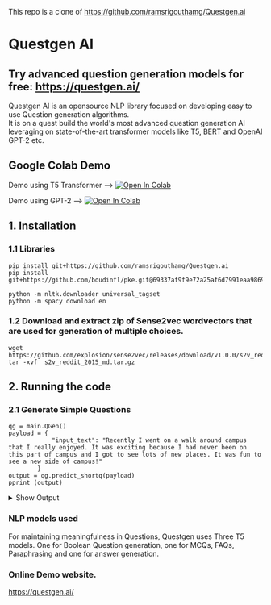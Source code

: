 This repo is a clone of https://github.com/ramsrigouthamg/Questgen.ai

# Questgen AI   <br>

## Try advanced question generation models for free:  https://questgen.ai/  


Questgen AI is an opensource NLP library focused on developing easy to use Question generation algorithms.<br>
It is on a quest build the world's most advanced question generation AI leveraging on state-of-the-art transformer models like T5, BERT and OpenAI GPT-2 etc.

## Google Colab Demo
Demo using T5 Transformer --> [![Open In Colab](https://colab.research.google.com/assets/colab-badge.svg)](https://colab.research.google.com/drive/1XxycxY4exkwr8LL6SaUxwtA-osD0JFfc?usp=sharing)

Demo using GPT-2 --> [![Open In Colab](https://colab.research.google.com/assets/colab-badge.svg)](https://colab.research.google.com/drive/1XxycxY4exkwr8LL6SaUxwtA-osD0JFfc?usp=sharing)

## 1. Installation

### 1.1 Libraries
```
pip install git+https://github.com/ramsrigouthamg/Questgen.ai
pip install git+https://github.com/boudinfl/pke.git@69337af9f9e72a25af6d7991eaa9869f1322dd72

python -m nltk.downloader universal_tagset
python -m spacy download en 
```
### 1.2 Download and extract zip of Sense2vec wordvectors that are used for generation of multiple choices.
```
wget https://github.com/explosion/sense2vec/releases/download/v1.0.0/s2v_reddit_2015_md.tar.gz
tar -xvf  s2v_reddit_2015_md.tar.gz
```

## 2. Running the code

### 2.1 Generate Simple Questions

```
qg = main.QGen()
payload = {
            "input_text": "Recently I went on a walk around campus that I really enjoyed. It was exciting because I had never been on this part of campus and I got to see lots of new places. It was fun to see a new side of campus!"
        }
output = qg.predict_shortq(payload)
pprint (output)
```


<details>
<summary>Show Output</summary>

 ```
 {'questions': [{'Question': 'I had never been on what part of campus before?', 'Answer': 'campus', 'id': 1, 'context': 'It was exciting because I had never been on this part of campus and I got to see lots of new places. Recently I went on a walk around campus that I really enjoyed. It was fun to see a new side of campus!'}, {'Question': 'How many new places did I see in this part of campus?', 'Answer': 'lots', 'id': 2, 'context': 'It was exciting because I had never been on this part of campus and I got to see lots of new places.'}, {'Question': 'What is the most enjoyable way to explore campus?', 'Answer': 'walk', 'id': 3, 'context': 'Recently I went on a walk around campus that I really enjoyed.'}, {'Question': 'What did I see in this part of campus?', 'Answer': 'new places', 'id': 4, 'context': 'It was exciting because I had never been on this part of campus and I got to see lots of new places.'}]}
{'questions': [{'Answer': 'campus',
                'Question': 'I had never been on what part of campus before?',
                'context': 'It was exciting because I had never been on this '
                           'part of campus and I got to see lots of new '
                           'places. Recently I went on a walk around campus '
                           'that I really enjoyed. It was fun to see a new '
                           'side of campus!',
                'id': 1},
               {'Answer': 'lots',
                'Question': 'How many new places did I see in this part of '
                            'campus?',
                'context': 'It was exciting because I had never been on this '
                           'part of campus and I got to see lots of new '
                           'places.',
                'id': 2},
               {'Answer': 'walk',
                'Question': 'What is the most enjoyable way to explore campus?',
                'context': 'Recently I went on a walk around campus that I '
                           'really enjoyed.',
                'id': 3},
               {'Answer': 'new places',
                'Question': 'What did I see in this part of campus?',
                'context': 'It was exciting because I had never been on this '
                           'part of campus and I got to see lots of new '
                           'places.',
                'id': 4}],
 'statement': 'Recently I went on a walk around campus that I really enjoyed. '
              'It was exciting because I had never been on this part of campus '
              'and I got to see lots of new places. It was fun to see a new '
              'side of campus!'}
 ```
</details>



### NLP models used

For maintaining meaningfulness in Questions, Questgen uses Three T5 models. One for Boolean Question generation, one for MCQs, FAQs, Paraphrasing and one for answer generation.

### Online Demo website.
https://questgen.ai/
